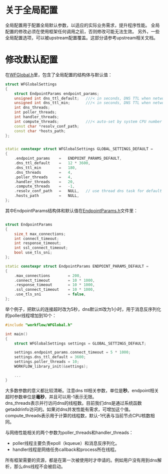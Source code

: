 # 关于全局配置

全局配置用于配置全局默认参数，以适应的实际业务需求，提升程序性能。
全局配置的修改必须在使用框架任何调用之前，否则修改可能无法生效。
另外，一些全局配置选项，可以被upstream配置覆盖。这部分请参考upstream相关文档。

# 修改默认配置

在[WFGlobal.h](../src/manager/WFGlobal.h)里，包含了全局配置的结构体与默认值：
~~~cpp
struct WFGlobalSettings
{
    struct EndpointParams endpoint_params;
    unsigned int dns_ttl_default;   ///< in seconds, DNS TTL when network request success
    unsigned int dns_ttl_min;       ///< in seconds, DNS TTL when network request fail
    int dns_threads;
    int poller_threads;
    int handler_threads;
    int compute_threads;            ///< auto-set by system CPU number if value<=0
    const char *resolv_conf_path;
    const char *hosts_path;
};


static constexpr struct WFGlobalSettings GLOBAL_SETTINGS_DEFAULT =
{
    .endpoint_params    =   ENDPOINT_PARAMS_DEFAULT,
    .dns_ttl_default    =   12 * 3600,
    .dns_ttl_min        =   180,
    .dns_threads        =   4,
    .poller_threads     =   4,
    .handler_threads    =   20,
    .compute_threads    =   -1,
    .resolv_conf_path   =   NULL,   // use thread dns task for default
    .hosts_path         =   NULL,
};
~~~

其中EndpointParams结构体和默认值在[EndpointParams.h](../src/manager/EndpointParams.h)文件里：

~~~cpp

struct EndpointParams
{
    size_t max_connections;
    int connect_timeout;
    int response_timeout;
    int ssl_connect_timeout;
    bool use_tls_sni;
};

static constexpr struct EndpointParams ENDPOINT_PARAMS_DEFAULT =
{
    .max_connections        = 200,
    .connect_timeout        = 10 * 1000,
    .response_timeout       = 10 * 1000,
    .ssl_connect_timeout    = 10 * 1000,
    .use_tls_sni            = false,
};
~~~

举个例子，把默认的连接超时改为5秒，dns默认ttl改为1小时，用于消息反序列化的poller线程增加到10个：

~~~cpp
#include "workflow/WFGlobal.h"

int main()
{
    struct WFGlobalSettings settings = GLOBAL_SETTINGS_DEFAULT;

    settings.endpoint_params.connect_timeout = 5 * 1000;
    settings.dns_ttl_default = 3600;
    settings.poller_threads = 10;
    WORKFLOW_library_init(&settings);

    ...
}
~~~

大多数参数的意义都比较清晰。注意dns ttl相关参数，单位是**秒**。endpoint相关超时参数单位是**毫秒**，并且可以用-1表示无限。  
dns_threads表示并行访问dns的线程数。目前我们dns是通过系统函数getaddrinfo访问的。如果对dns并发性能有需求，可增加这个值。  
compute_threads表示用于计算的线程数，默认-1代表与当前节点CPU核数相同。  

与网络性能相关的两个参数为poller_threads和handler_threads：
* poller线程主要负责epoll（kqueue）和消息反序列化。
* handler线程是网络任务callback和process所在线程。

所有框架需要的资源，都是在第一次被使用时才申请的。例如用户没有用到dns解析，那么dns线程不会被启动。  
